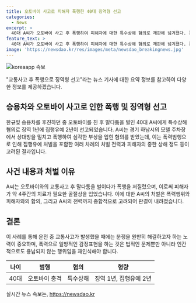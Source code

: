 ```yaml
---
title: 오토바이 사고로 피해자 폭행한 40대 징역형 선고
categories:
  - News
excerpt: >
  40대 A씨가 오토바이 사고 후 폭행하여 피해자에 대한 특수상해 혐의로 재판에 넘겨졌다. 경기 하남시 모텔 주차장에서 발생한 사건으로, A씨는 오토바이 충격으로 말다툼을 벌이고 피해자 B씨를 폭행했다. 22일 춘천지법은 A씨에게 징역 1년에 집행유예 2년을 선고했다. 이에 대해 박 부장판사는 A씨의 전력과 피해자의 중한 상해 정도를 고려한 결정이었다고 밝혔다.
feature_text: >
  40대 A씨가 오토바이 사고 후 폭행하여 피해자에 대한 특수상해 혐의로 재판에 넘겨졌다. 경기 하남시 모텔 주차장에서 발생한 사건으로, A씨는 오토바이 충격으로 말다툼을 벌이고 피해자 B씨를 폭행했다. 22일 춘천지법은 A씨에게 징역 1년에 집행유예 2년을 선고했다. 이에 대해 박 부장판사는 A씨의 전력과 피해자의 중한 상해 정도를 고려한 결정이었다고 밝혔다.
image: 'https://newsdao.kr/res/images/meta/newsdao_breakingnews.jpg'
---
```


<p><img src="https://newsdao.kr/res/images/meta/newsdao_breakingnews.jpg" alt="koreaapp 속보" /></p>

<p>"교통사고 후 폭행으로 징역형 선고"라는 뉴스 기사에 대한 요약 정보를 참고하여 다양한 정보를 제공하겠습니다.</p>

<h2 data-ke-size="size26">승용차와 오토바이 사고로 인한 폭행 및 징역형 선고</h2>

<p data-ke-size="size16">한규빛 승용차를 후진하던 중 오토바이를 친 후 말다툼을 벌인 40대 A씨에게 특수상해 혐의로 징역 1년에 집행유예 2년이 선고되었습니다. A씨는 경기 하남시의 모텔 주차장에서 상대방을 밀치고 폭행하여 심각한 부상을 입힌 혐의를 받았는데, 이는 폭력범행으로 인해 집행유예 처벌을 포함한 여러 차례의 처벌 전력과 피해자의 중한 상해 정도 등이 고려된 결과입니다.</p>

<h2 data-ke-size="size26">사건 내용과 처벌 이유</h2>

<p data-ke-size="size16">A씨는 오토바이와의 교통사고 후 말다툼을 벌이다가 폭행을 저질렀으며, 이로써 피해자가 약 4주간의 치료가 필요한 골절상을 입었습니다. 이에 대한 A씨의 처벌은 폭력행위와 피해자와의 합의, 그리고 A씨의 전력까지 종합적으로 고려되어 판결이 내려졌습니다.</p>

<h2 data-ke-size="size26">결론</h2>

<p data-ke-size="size16">이 사례를 통해 운전 중 교통사고가 발생했을 때에는 분쟁을 원만히 해결하고자 하는 노력이 중요하며, 폭력으로 일방적인 감정표현을 하는 것은 법적인 문제뿐만 아니라 인간적으로도 용납되지 않는 행위임을 재인식해야 합니다.</p>

<table>
<thead>
<tr>
<th style="text-align: center;">나이</th>
<th style="text-align: center;">범행</th>
<th style="text-align: center;">혐의</th>
<th style="text-align: center;">형량</th>
</tr>
</thead>
<tbody>
<tr>
<td style="text-align: center;">40대</td>
<td style="text-align: center;">오토바이 충격</td>
<td style="text-align: center;">특수상해</td>
<td style="text-align: center;">징역 1년, 집행유예 2년</td>
</tr>
</tbody>
</table>
실시간 뉴스 속보는, <a href="https://newsdao.kr" rel="dofollow">https://newsdao.kr</a>


